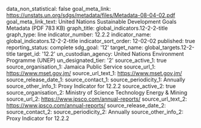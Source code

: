 data_non_statistical: false
goal_meta_link: https://unstats.un.org/sdgs/metadata/files/Metadata-08-04-02.pdf
goal_meta_link_text: United Nations Sustainable Development Goals Metadata (PDF 783
  KB)
graph_title: global_indicators.12-2-2-title
graph_type: line
indicator_number: 12.2.2
indicator_name: global_indicators.12-2-2-title
indicator_sort_order: 12-02-02
published: true
reporting_status: complete
sdg_goal: '12'
target_name: global_targets.12-2-title
target_id: '12.2'
un_custodian_agency: United Nations Environment Programme (UNEP)
un_designated_tier: '2'
source_active_1: true
source_organisation_1: Jamaica Public Service
source_url_1: https://www.mset.gov.jm/
source_url_text_1: https://www.mset.gov.jm/
source_release_date_1: 
source_contact_1: 
source_periodicity_1: Annually
source_other_info_1: Proxy Indicator for  12.2.2
source_active_2: true
source_organisation_2: Ministry of Science Technology Energy & Mining
source_url_2: https://www.jpsco.com/annual-reports/
source_url_text_2: https://www.jpsco.com/annual-reports/
source_release_date_2: 
source_contact_2: 
source_periodicity_2: Annually
source_other_info_2: Proxy Indicator for  12.2.2